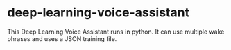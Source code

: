 # deep-learning-voice-assistant
This Deep Learning Voice Assistant runs in python. It can use multiple wake phrases and uses a JSON training file. 

